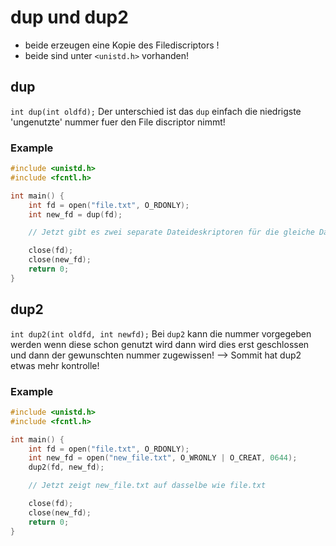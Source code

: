 # dup und dup2
- beide erzeugen eine Kopie des Filediscriptors !
- beide sind unter `<unistd.h>` vorhanden! 

## dup
`int dup(int oldfd);`
Der unterschied ist das `dup` einfach die niedrigste 'ungenutzte' nummer fuer den File discriptor nimmt!

### Example 
```C
#include <unistd.h>
#include <fcntl.h>

int main() {
    int fd = open("file.txt", O_RDONLY);
    int new_fd = dup(fd);

    // Jetzt gibt es zwei separate Dateideskriptoren für die gleiche Datei

    close(fd);
    close(new_fd);
    return 0;
}
```


## dup2
`int dup2(int oldfd, int newfd);`
Bei `dup2` kann die nummer vorgegeben werden wenn diese schon genutzt wird dann wird dies erst geschlossen und dann der gewunschten nummer zugewissen! 
--> Sommit hat dup2 etwas mehr kontrolle! 

### Example 
```C
#include <unistd.h>
#include <fcntl.h>

int main() {
    int fd = open("file.txt", O_RDONLY);
    int new_fd = open("new_file.txt", O_WRONLY | O_CREAT, 0644);
    dup2(fd, new_fd);

    // Jetzt zeigt new_file.txt auf dasselbe wie file.txt

    close(fd);
    close(new_fd);
    return 0;
}
```







